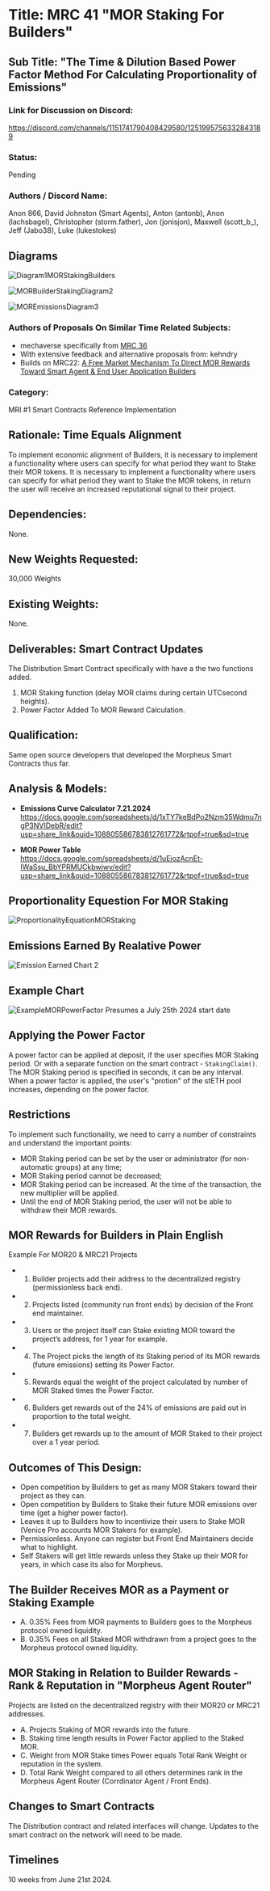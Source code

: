 # Title: MRC 41 "MOR Staking For Builders"
## Sub Title: "The Time & Dilution Based Power Factor Method For Calculating Proportionality of Emissions"

### Link for Discussion on Discord: 
https://discord.com/channels/1151741790408429580/1251995756332843189

### Status: 
Pending

### Authors / Discord Name: 
Anon 866, David Johnston (Smart Agents), Anton (antonb), Anon (lachsbagel), Christopher (storm.father), Jon (jonisjon), Maxwell (scott_b_), Jeff (Jabo38), Luke (lukestokes)   

## Diagrams
![Diagram1MORStakingBuilders](https://github.com/user-attachments/assets/153048b5-7b61-4f62-8ebf-aa972f623be2)

![MORBuilderStakingDiagram2](https://github.com/user-attachments/assets/21539a33-d96b-4390-9777-38ec6eb3f070)

![MOREmissionsDiagram3](https://github.com/user-attachments/assets/cd2439f0-4952-4996-8eb7-765c8d1ccb6e)

### Authors of Proposals On Similar Time Related Subjects: 
- mechaverse specifically from [MRC 36](/CLOSED/MRC36.md)
- With extensive feedback and alternative proposals from: kehndry
- Builds on MRC22: [A Free Market Mechanism To Direct MOR Rewards Toward Smart Agent & End User Application Builders](https://github.com/MorpheusAIs/MRC/blob/main/IN%20PROGRESS/MRC22.md)

### Category: 
MRI #1 Smart Contracts Reference Implementation

## Rationale: Time Equals Alignment
To implement economic alignment of Builders, it is necessary to implement a functionality where users can specify for what period they want to Stake their MOR tokens. It is necessary to implement a functionality where users can specify for what period they want to Stake the MOR tokens, in return the user will receive an increased reputational signal to their project.

## Dependencies: 
None.

## New Weights Requested: 
30,000 Weights

## Existing Weights: 
None.

## Deliverables: Smart Contract Updates 
The Distribution Smart Contract specifically with have a the two functions added.
1. MOR Staking function (delay MOR claims during certain UTCsecond heights).
2. Power Factor Added To MOR Reward Calculation.

## Qualification:
Same open source developers that developed the Morpheus Smart Contracts thus far.

## Analysis & Models:
- **Emissions Curve Calculator 7.21.2024**
https://docs.google.com/spreadsheets/d/1xTY7keBdPo2Nzm35Wdmu7ngP3NVIDebR/edit?usp=share_link&ouid=108805586783812761772&rtpof=true&sd=true

- **MOR Power Table**
https://docs.google.com/spreadsheets/d/1uEjozAcnEt-IWaSsu_BbYPRMUCkbwjwv/edit?usp=share_link&ouid=108805586783812761772&rtpof=true&sd=true

## Proportionality Equestion For MOR Staking
![ProportionalityEquationMORStaking](https://github.com/MorpheusAIs/MRC/assets/1563345/da21a701-60e7-4aba-87c1-dfe9278000bd)

## Emissions Earned By Realative Power
![Emission Earned Chart 2](https://github.com/MorpheusAIs/MRC/assets/1563345/88608be1-3199-48d0-8e08-2d7de633e241)

## Example Chart
![ExampleMORPowerFactor](https://github.com/MorpheusAIs/MRC/assets/1563345/8ff10a90-cdd3-4d65-9915-59f20fc55dbf)
Presumes a July 25th 2024 start date

## Applying the Power Factor
A power factor can be applied at deposit, if the user specifies MOR Staking period. Or with a separate function on the smart contract - `StakingClaim()`.  
The MOR Staking period is specified in seconds, it can be any interval. 
When a power factor is applied, the user's "protion" of the stETH pool increases, depending on the power factor.

## Restrictions
To implement such functionality, we need to carry a number of constraints and understand the important points:

- MOR Staking period can be set by the user or administrator (for non-automatic groups) at any time;
- MOR Staking period cannot be decreased; 
- MOR Staking period can be increased. At the time of the transaction, the new multiplier will be applied.
- Until the end of MOR Staking period, the user will not be able to withdraw their MOR rewards.

## MOR Rewards for Builders in Plain English
Example For MOR20 & MRC21 Projects
- 1. Builder projects add their address to the decentralized registry (permissionless back end).
- 2. Projects listed (community run front ends) by decision of the Front end maintainer.
- 3. Users or the project itself can Stake existing MOR toward the project’s address, for 1 year for example.
- 4. The Project picks the length of its Staking period of its MOR rewards (future emissions) setting its Power Factor.
- 5. Rewards equal the weight of the project calculated by number of MOR Staked times the Power Factor.
- 6. Builders get rewards out of the 24% of emissions are paid out in proportion to the total weight.
- 7. Builders get rewards up to the amount of MOR Staked to their project over a 1 year period.

## Outcomes of This Design:
- Open competition by Builders to get as many MOR Stakers toward their project as they can.
- Open competition by Builders to Stake their future MOR emissions over time (get a higher power factor).
- Leaves it up to Builders how to incentivize their users to Stake MOR (Venice Pro accounts MOR Stakers for example).
- Permissionless. Anyone can register but Front End Maintainers decide what to highlight.
- Self Stakers will get little rewards unless they Stake up their MOR for years, in which case its also for Morpheus.

## The Builder Receives MOR as a Payment or Staking Example
- A. 0.35% Fees from MOR payments to Builders goes to the Morpheus protocol owned liquidity.
- B. 0.35% Fees on all Staked MOR withdrawn from a project goes to the Morpheus protocol owned liquidity.

## MOR Staking in Relation to Builder Rewards - Rank & Reputation in "Morpheus Agent Router"
Projects are listed on the decentralized registry with their MOR20 or MRC21 addresses.
- A. Projects Staking of MOR rewards into the future.
- B. Staking time length results in Power Factor applied to the Staked MOR. 
- C. Weight from MOR Stake times Power equals Total Rank Weight or reputation in the system.
- D. Total Rank Weight compared to all others determines rank in the Morpheus Agent Router (Corrdinator Agent / Front Ends).

## Changes to Smart Contracts
The Distribution contract and related interfaces will change. Updates to the smart contract on the network will need to be made.

## Timelines
10 weeks from June 21st 2024.
